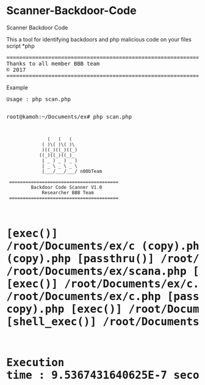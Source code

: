 # Scanner-Backdoor-Code

<p>Scanner Backdoor Code</p>
<p>This a tool for identifying backdoors and php malicious code on your files script *php</p>

<pre>
====================================================================================================
Thanks to all member BBB team 
© 2017
====================================================================================================
</pre>

<p>Example</p>
<pre>
Usage : php scan.php

root@kamoh:~/Documents/ex# php scan.php 

                   (   (   (   
                 ( )\( )\( )\  
                 )((_)((_)((_) 
                ((_)((_)((_)_  
                 | _ ) _ ) _ ) 
                 | _ \ _ \ _ \ 
                 |___/___/___/ n00bTeam
                        
     ========================================                          
             Backdoor Code Scanner V1.0
                 Researcher BBB Team
     ======================================== 

[exec()] /root/Documents/ex/c (copy).php
[shell_exec()] /root/Documents/ex/c (copy).php
[passthru()] /root/Documents/ex/d (copy).php
[str_replace()] /root/Documents/ex/scana.php
[passthru()] /root/Documents/ex/d.php
[exec()] /root/Documents/ex/c.php
[shell_exec()] /root/Documents/ex/c.php
[passthru()] /root/Documents/ex/d (another copy).php
[exec()] /root/Documents/ex/c (another copy).php
[shell_exec()] /root/Documents/ex/c (another copy).php
=======================================================================
Execution time : 9.5367431640625E-7 seconds
Total files : 11
=======================================================================    
 
</pre>

